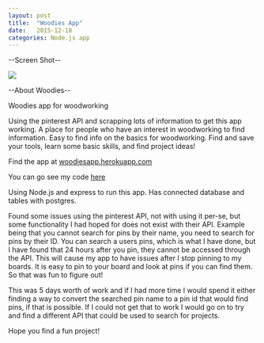 ```yaml
---
layout: post
title:  "Woodies App"
date:   2015-12-18
categories: Node.js app
---
```


--Screen Shot--

<img src="../../../../../../../images/Woodies.jpg">

--About Woodies--

Woodies app for woodworking

Using the pinterest API and scrapping lots of information to get this app working. A place for people who have an interest in woodworking to find information. Easy to find info on the basics for woodworking. Find and save your tools, learn some basic skills, and find project ideas!

Find the app at <a href="https://woodiesapp.herokuapp.com">woodiesapp.herokuapp.com</a>

You can go see my code <a href="https://github.com/egervais7/woodies">here</a>


Using Node.js and express to run this app. Has connected database and tables with postgres.

Found some issues using the pinterest API, not with using it per-se, but some functionality I had hoped for does not exist with their API. Example being that you cannot search for pins by their name, you need to search for pins by their ID. You can search a users pins, which is what I have done, but I have found that 24 hours after you pin, they cannot be accessed through the API. This will cause my app to have issues after I stop pinning to my boards. It is easy to pin to your board and look at pins if you can find them. So that was fun to figure out!

This was 5 days worth of work and if I had more time I would spend it either finding a way to convert the searched pin name to a pin id that would find pins, if that is possible. If I could not get that to work I would go on to try and find a different API that could be used to search for projects.

Hope you find a fun project!
